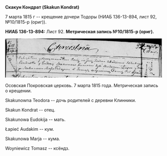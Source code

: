 **Скакун Кондрат (Skakun Kondrat)**

7 марта 1815 г -- крещение дочери Тодоры (НИАБ 136-13-894, лист 92,
№10/1815-р (ориг)).

**НИАБ 136-13-894:** Лист 92. **Метрическая запись №10/1815-р (ориг).**

![](./media/8c51b68d44ac284bcc4707b4eea0ebd0f486e792.png)

Осовская Покровская церковь. 7 марта 1815 года. Метрическая запись о
крещении.

Skakunowna Teodora -- дочь родителей с деревни Клинники.

Skakun Kondrat -- отец.

Skakunowa Eudokija -- мать.

Łapieć Audakim -- кум.

Skakunowa Marja -- кума.

Woyniewicz Tomasz -- ксёндз.
